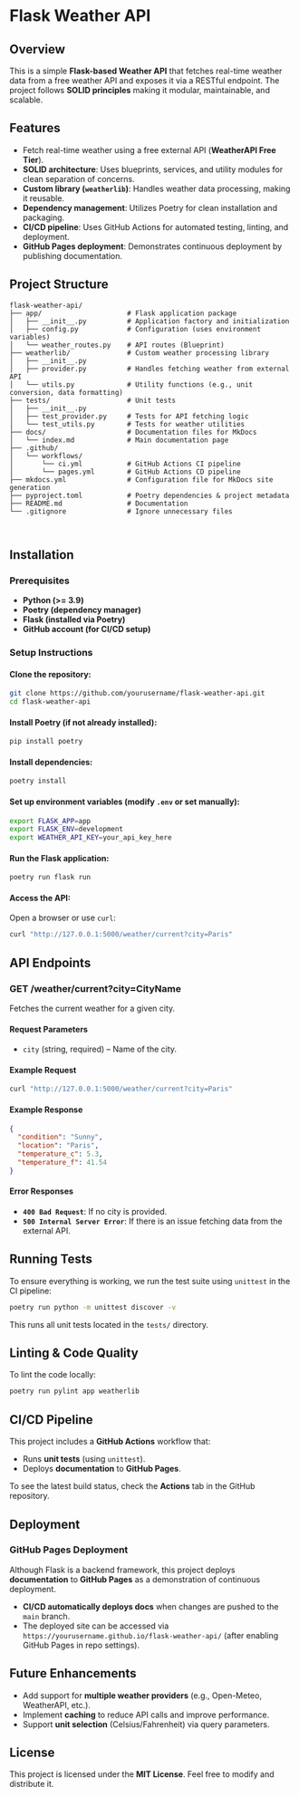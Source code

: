 # Flask Weather API

## Overview

This is a simple **Flask-based Weather API** that fetches real-time weather data from a free weather API and exposes it via a RESTful endpoint. The project follows **SOLID principles** making it modular, maintainable, and scalable.

## Features

- Fetch real-time weather using a free external API (**WeatherAPI Free Tier**).
- **SOLID architecture**: Uses blueprints, services, and utility modules for clean separation of concerns.
- **Custom library (`weatherlib`)**: Handles weather data processing, making it reusable.
- **Dependency management**: Utilizes Poetry for clean installation and packaging.
- **CI/CD pipeline**: Uses GitHub Actions for automated testing, linting, and deployment.
- **GitHub Pages deployment**: Demonstrates continuous deployment by publishing documentation.

## Project Structure

```
flask-weather-api/
├── app/                     # Flask application package
│   ├── __init__.py          # Application factory and initialization
│   ├── config.py            # Configuration (uses environment variables)
│   └── weather_routes.py    # API routes (Blueprint)
├── weatherlib/              # Custom weather processing library
│   ├── __init__.py
│   ├── provider.py          # Handles fetching weather from external API
│   └── utils.py             # Utility functions (e.g., unit conversion, data formatting)
├── tests/                   # Unit tests
│   ├── __init__.py
│   ├── test_provider.py     # Tests for API fetching logic
│   └── test_utils.py        # Tests for weather utilities
├── docs/                    # Documentation files for MkDocs
│   └── index.md             # Main documentation page
├── .github/
│   └── workflows/
│       └── ci.yml           # GitHub Actions CI pipeline
│       └── pages.yml        # GitHub Actions CD pipeline
├── mkdocs.yml               # Configuration file for MkDocs site generation
├── pyproject.toml           # Poetry dependencies & project metadata
├── README.md                # Documentation
└── .gitignore               # Ignore unnecessary files



```

## Installation

### Prerequisites

- **Python (>= 3.9)**
- **Poetry (dependency manager)**
- **Flask (installed via Poetry)**
- **GitHub account (for CI/CD setup)**

### Setup Instructions

#### Clone the repository:
```sh
git clone https://github.com/yourusername/flask-weather-api.git
cd flask-weather-api
```

#### Install Poetry (if not already installed):
```sh
pip install poetry
```

#### Install dependencies:
```sh
poetry install
```

#### Set up environment variables (modify `.env` or set manually):
```sh
export FLASK_APP=app
export FLASK_ENV=development
export WEATHER_API_KEY=your_api_key_here
```

#### Run the Flask application:
```sh
poetry run flask run
```

#### Access the API:
Open a browser or use `curl`:
```sh
curl "http://127.0.0.1:5000/weather/current?city=Paris"
```

## API Endpoints

### **GET /weather/current?city=CityName**

Fetches the current weather for a given city.

#### **Request Parameters**
- `city` (string, required) – Name of the city.

#### **Example Request**
```sh
curl "http://127.0.0.1:5000/weather/current?city=Paris"
```

#### **Example Response**
```json
{
  "condition": "Sunny",
  "location": "Paris",
  "temperature_c": 5.3,
  "temperature_f": 41.54
}
```

#### **Error Responses**
- **`400 Bad Request`**: If no city is provided.
- **`500 Internal Server Error`**: If there is an issue fetching data from the external API.

## Running Tests

To ensure everything is working, we run the test suite using `unittest` in the CI pipeline:
```sh
poetry run python -m unittest discover -v
```
This runs all unit tests located in the `tests/` directory.

## Linting & Code Quality

To lint the code locally:
```sh
poetry run pylint app weatherlib
```

## CI/CD Pipeline

This project includes a **GitHub Actions** workflow that:

- Runs **unit tests** (using `unittest`).
- Deploys **documentation** to **GitHub Pages**.

To see the latest build status, check the **Actions** tab in the GitHub repository.

## Deployment

### **GitHub Pages Deployment**

Although Flask is a backend framework, this project deploys **documentation** to **GitHub Pages** as a demonstration of continuous deployment.

- **CI/CD automatically deploys docs** when changes are pushed to the `main` branch.
- The deployed site can be accessed via `https://yourusername.github.io/flask-weather-api/` (after enabling GitHub Pages in repo settings).

## Future Enhancements

- Add support for **multiple weather providers** (e.g., Open-Meteo, WeatherAPI, etc.).
- Implement **caching** to reduce API calls and improve performance.
- Support **unit selection** (Celsius/Fahrenheit) via query parameters.

## License

This project is licensed under the **MIT License**. Feel free to modify and distribute it.

